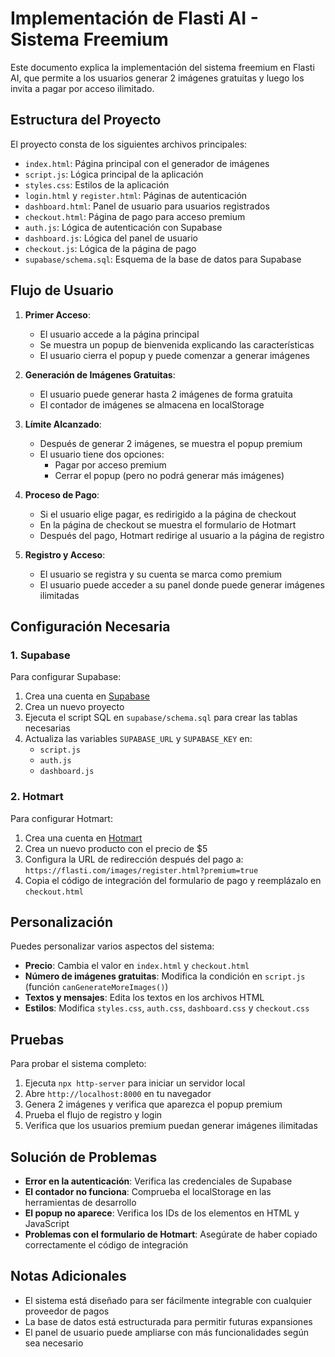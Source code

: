 # Implementación de Flasti AI - Sistema Freemium

Este documento explica la implementación del sistema freemium en Flasti AI, que permite a los usuarios generar 2 imágenes gratuitas y luego los invita a pagar por acceso ilimitado.

## Estructura del Proyecto

El proyecto consta de los siguientes archivos principales:

- `index.html`: Página principal con el generador de imágenes
- `script.js`: Lógica principal de la aplicación
- `styles.css`: Estilos de la aplicación
- `login.html` y `register.html`: Páginas de autenticación
- `dashboard.html`: Panel de usuario para usuarios registrados
- `checkout.html`: Página de pago para acceso premium
- `auth.js`: Lógica de autenticación con Supabase
- `dashboard.js`: Lógica del panel de usuario
- `checkout.js`: Lógica de la página de pago
- `supabase/schema.sql`: Esquema de la base de datos para Supabase

## Flujo de Usuario

1. **Primer Acceso**:
   - El usuario accede a la página principal
   - Se muestra un popup de bienvenida explicando las características
   - El usuario cierra el popup y puede comenzar a generar imágenes

2. **Generación de Imágenes Gratuitas**:
   - El usuario puede generar hasta 2 imágenes de forma gratuita
   - El contador de imágenes se almacena en localStorage

3. **Límite Alcanzado**:
   - Después de generar 2 imágenes, se muestra el popup premium
   - El usuario tiene dos opciones:
     - Pagar por acceso premium
     - Cerrar el popup (pero no podrá generar más imágenes)

4. **Proceso de Pago**:
   - Si el usuario elige pagar, es redirigido a la página de checkout
   - En la página de checkout se muestra el formulario de Hotmart
   - Después del pago, Hotmart redirige al usuario a la página de registro

5. **Registro y Acceso**:
   - El usuario se registra y su cuenta se marca como premium
   - El usuario puede acceder a su panel donde puede generar imágenes ilimitadas

## Configuración Necesaria

### 1. Supabase

Para configurar Supabase:

1. Crea una cuenta en [Supabase](https://supabase.com/)
2. Crea un nuevo proyecto
3. Ejecuta el script SQL en `supabase/schema.sql` para crear las tablas necesarias
4. Actualiza las variables `SUPABASE_URL` y `SUPABASE_KEY` en:
   - `script.js`
   - `auth.js`
   - `dashboard.js`

### 2. Hotmart

Para configurar Hotmart:

1. Crea una cuenta en [Hotmart](https://hotmart.com/)
2. Crea un nuevo producto con el precio de $5
3. Configura la URL de redirección después del pago a: `https://flasti.com/images/register.html?premium=true`
4. Copia el código de integración del formulario de pago y reemplázalo en `checkout.html`

## Personalización

Puedes personalizar varios aspectos del sistema:

- **Precio**: Cambia el valor en `index.html` y `checkout.html`
- **Número de imágenes gratuitas**: Modifica la condición en `script.js` (función `canGenerateMoreImages()`)
- **Textos y mensajes**: Edita los textos en los archivos HTML
- **Estilos**: Modifica `styles.css`, `auth.css`, `dashboard.css` y `checkout.css`

## Pruebas

Para probar el sistema completo:

1. Ejecuta `npx http-server` para iniciar un servidor local
2. Abre `http://localhost:8000` en tu navegador
3. Genera 2 imágenes y verifica que aparezca el popup premium
4. Prueba el flujo de registro y login
5. Verifica que los usuarios premium puedan generar imágenes ilimitadas

## Solución de Problemas

- **Error en la autenticación**: Verifica las credenciales de Supabase
- **El contador no funciona**: Comprueba el localStorage en las herramientas de desarrollo
- **El popup no aparece**: Verifica los IDs de los elementos en HTML y JavaScript
- **Problemas con el formulario de Hotmart**: Asegúrate de haber copiado correctamente el código de integración

## Notas Adicionales

- El sistema está diseñado para ser fácilmente integrable con cualquier proveedor de pagos
- La base de datos está estructurada para permitir futuras expansiones
- El panel de usuario puede ampliarse con más funcionalidades según sea necesario
